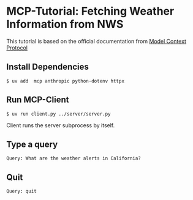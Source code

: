 # MCP-Tutorial: Fetching Weather Information from NWS
This tutorial is based on the official documentation from [Model Context Protocol](https://modelcontextprotocol.io/introduction)

## Install Dependencies
```
$ uv add  mcp anthropic python-dotenv httpx
```

## Run MCP-Client
```
$ uv run client.py ../server/server.py
```
Client runs the server subprocess by itself.

## Type a query
```
Query: What are the weather alerts in California?
```

## Quit
```
Query: quit
```
